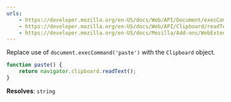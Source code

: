 ```yaml
---
urls:
    - https://developer.mozilla.org/en-US/docs/Web/API/Document/execCommand
    - https://developer.mozilla.org/en-US/docs/Web/API/Clipboard/readText
    - https://developer.mozilla.org/en-US/docs/Mozilla/Add-ons/WebExtensions/Interact_with_the_clipboard
---
```


Replace use of `document.execCommand('paste')` with the `Clipboard` object.

```js
function paste() {
    return navigator.clipboard.readText();
}
```

**Resolves**: `string`
